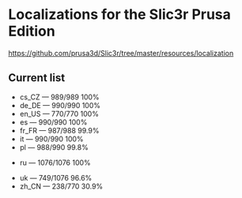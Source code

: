 # Localizations for the Slic3r Prusa Edition
https://github.com/prusa3d/Slic3r/tree/master/resources/localization

## Current list

* cs_CZ — 989/989 100%
* de_DE — 990/990 100%
* en_US — 770/770 100%
* es 	— 990/990 100%
* fr_FR — 987/988 99.9%
* it 	— 990/990 100%
* pl 	— 988/990 99.8%
+ ru	— 1076/1076 100%
* uk 	— 749/1076 96.6%
* zh_CN — 238/770 30.9%
